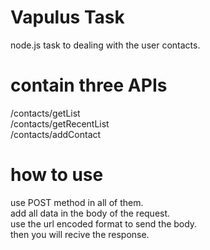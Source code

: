 # Vapulus Task
node.js task to dealing with the user contacts.


# contain three APIs
/contacts/getList <br/>
/contacts/getRecentList <br/>
/contacts/addContact


# how to use 
use POST method in all of them. <br/>
add all data in the body of the request. <br/>
use the url encoded format to send the body. <br/> 
then you will recive the response. 
